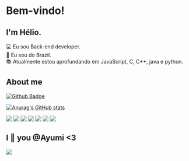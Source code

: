 # Bem-vindo!

## I'm Hélio.

:computer: Eu sou Back-end developer. <br/> 
:house_with_garden: Eu sou do Brazil. <br/>
:books: Atualmente estou aprofundando em JavaScript, C, C++, java e python. <br/>


## About me

[![Github Badge](https://img.shields.io/badge/-Github-000?style=flat-square&logo=Github&logoColor=white&link=LINK_GIT)](https://github.com/HelioAugustoOliveira)
<br/>

[![Anurag's GitHub stats](https://github-readme-stats.vercel.app/api?username=HelioAugustoOliveira)](https://github.com/anuraghazra/github-readme-stats) 



<img src="https://img.shields.io/badge/%20São%20Paulo-000000?style=for-the-badge&logo=42&logoColor=white"> <img src="https://img.shields.io/badge/JavaScript-323330?style=for-the-badge&logo=javascript&logoColor=F7DF1E"> <img src="https://img.shields.io/badge/HTML5-E34F26?style=for-the-badge&logo=html5&logoColor=white"> <img src="https://img.shields.io/badge/CSS3-1572B6?style=for-the-badge&logo=css3&logoColor=white"> <img src="https://img.shields.io/badge/Ubuntu-E95420?style=for-the-badge&logo=ubuntu&logoColor=white"> <img src="https://img.shields.io/badge/Windows_11-0078d4?style=for-the-badge&logo=windows-11&logoColor=white"> <img
src="https://img.shields.io/badge/GIT-E44C30?style=for-the-badge&logo=git&logoColor=white">





## I :sparkling_heart: you @Ayumi <3
<img src="https://tenor.com/pt-BR/view/anime-love-cuddle-cute-couple-gif-14518537.gif">




